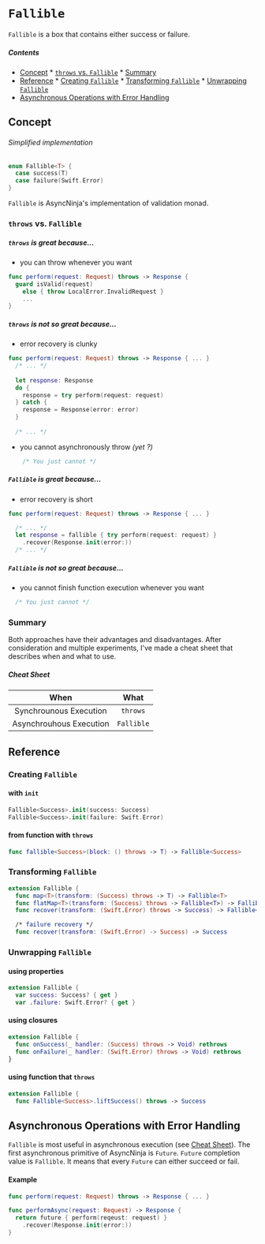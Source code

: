 # `Fallible`

`Fallible` is a box that contains either success or failure.

##### Contents
*    [Concept](#concept)
    *    [`throws` vs. `Fallible`](#throws-vs-fallible)
    *     [Summary](#summary)
*    [Reference](#reference)
    *    [Creating `Fallible`](#creating-fallible)
    *     [Transforming `Fallible`](#transforming-fallible)
    *  [Unwrapping `Fallible`](#unwrapping-fallible)
*    [Asynchronous Operations with Error Handling](#asynchronous-operations-with-error-handling)

## Concept

###### Simplified implementation
```swift
enum Fallible<T> {
  case success(T)
  case failure(Swift.Error)
} 
``` 

`Fallible` is AsyncNinja's implementation of validation monad.
###  `throws` vs. `Fallible`

##### `throws` is great because...

*    you can throw whenever you want

```swift
func perform(request: Request) throws -> Response {
  guard isValid(request)
    else { throw LocalError.InvalidRequest }
    ...
}
```

##### `throws` is not so great because...

*    error recovery is clunky

```swift
func perform(request: Request) throws -> Response { ... }
  /* ... */
  
  let response: Response
  do {
    response = try perform(request: request)
  } catch {
    response = Response(error: error)
  }
  
  /* ... */
```

*    you cannot asynchronously throw *(yet ?)*

```swift
    /* You just cannot */
```


##### `Fallible` is great because...

*    error recovery is short

```swift
func perform(request: Request) throws -> Response { ... }

  /* ... */
  let response = fallible { try perform(request: request) }
    .recover(Response.init(error:))
  /* ... */
```

##### `Fallible` is not so great because...
*    you cannot finish function execution whenever you want

```swift
  /* You just cannot */
```
### Summary
Both approaches have their advantages and disadvantages. After consideration and multiple experiments, I've made a cheat sheet that describes when and what to use.

##### Cheat Sheet
|When|What|
|:--:|:--:|
|Synchrounous Execution|`throws`|
|Asynchrouhous Execution|`Fallible`|

## Reference

### Creating `Fallible`

#### with `init`
```swift
Fallible<Success>.init(success: Success)
Fallible<Success>.init(failure: Swift.Error)
```

#### from function with `throws`
```swift
func fallible<Success>(block: () throws -> T) -> Fallible<Success>
```

### Transforming `Fallible`

```swift
extension Fallible {
  func map<T>(transform: (Success) throws -> T) -> Fallible<T>
  func flatMap<T>(transform: (Success) throws -> Fallible<T>) -> Fallible<T>
  func recover(transform: (Swift.Error) throws -> Success) -> Fallible<Success>

  /* failure recovery */
  func recover(transform: (Swift.Error) -> Success) -> Success
```
    
### Unwrapping `Fallible`    

#### using properties
```swift
extension Fallible {
  var success: Success? { get }
  var .failure: Swift.Error? { get }
```

#### using closures
```swift
extension Fallible {
  func onSuccess(_ handler: (Success) throws -> Void) rethrows
  func onFailure(_ handler: (Swift.Error) throws -> Void) rethrows
}
```

#### using function that `throws`

```swift
extension Fallible {
  func Fallible<Success>.liftSuccess() throws -> Success
```

## Asynchronous Operations with Error Handling
`Fallible` is most useful in asynchronous execution (see [Cheat Sheet](#cheat-sheet)). The first asynchronous primitive of AsyncNinja is `Future`. `Future` completion value is `Fallible`. It means that every `Future` can either succeed or fail.

#### Example

```swift
func perform(request: Request) throws -> Response { ... }

func performAsync(request: Request) -> Response {
  return future { perform(reqeust: request) }
    .recover(Response.init(error:))
}

```
